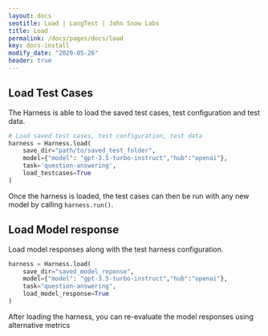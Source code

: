 ```yaml
---
layout: docs
seotitle: Load | LangTest | John Snow Labs
title: Load
permalink: /docs/pages/docs/load
key: docs-install
modify_date: "2020-05-26"
header: true
---
```


<div class="main-docs" markdown="1"><div class="h3-box" markdown="1">
 

## Load Test Cases
The Harness is able to load the saved test cases, test configuration and test data. 

```python
# Load saved test cases, test configuration, test data  
harness = Harness.load(
    save_dir="path/to/saved_test_folder",
    model={"model": "gpt-3.5-turbo-instruct","hub":"openai"}, 
    task='question-answering', 
    load_testcases=True
)
```

Once the harness is loaded, the test cases can then be run with any new model by calling `harness.run()`.

</div><div class="h3-box" markdown="1">

## Load Model response 

Load model responses along with the test harness configuration.

```python
harness = Harness.load(
    save_dir="saved_model_reponse",
    model={"model": "gpt-3.5-turbo-instruct","hub":"openai"}, 
    task="question-answering",
    load_model_response=True
)
```

After loading the harness, you can re-evaluate the model responses using alternative metrics